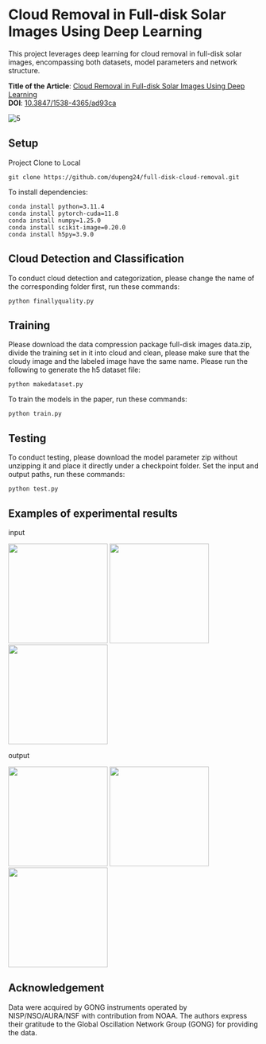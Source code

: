 # Cloud Removal in Full-disk Solar Images Using Deep Learning
This project leverages deep learning for cloud removal in full-disk solar images, encompassing both datasets, model parameters and network structure. 

**Title of the Article**: [Cloud Removal in Full-disk Solar Images Using Deep Learning](https://iopscience.iop.org/article/10.3847/1538-4365/ad93ca)  
**DOI**: [10.3847/1538-4365/ad93ca](https://doi.org/10.3847/1538-4365/ad93ca)  

![5](https://github.com/user-attachments/assets/df9370c6-4862-4654-b445-f7fa0be70be8)
## Setup
Project Clone to Local
```
git clone https://github.com/dupeng24/full-disk-cloud-removal.git
```
To install dependencies:

```
conda install python=3.11.4
conda install pytorch-cuda=11.8
conda install numpy=1.25.0
conda install scikit-image=0.20.0
conda install h5py=3.9.0
```
## Cloud Detection and Classification
To conduct cloud detection and categorization, please change the name of the corresponding folder first, run these commands:
```
python finallyquality.py
```
## Training
Please download the data compression package full-disk images data.zip, divide the training set in it into cloud and clean, please make sure that the cloudy image and the labeled image have the same name. Please run the following to generate the h5 dataset file:
```
python makedataset.py
```
To train the models in the paper, run these commands:
```
python train.py
```
## Testing
To conduct testing, please download the model parameter zip without unzipping it and place it directly under a checkpoint folder. Set the input and output paths, run these commands:
```
python test.py
```
## Examples of experimental results
input

<img src="https://github.com/user-attachments/assets/22511be3-1b47-4099-af50-812a32c53b2e" width="200px">
<img src="https://github.com/user-attachments/assets/98ee5493-2d7f-4a8a-80ef-01f3cca7b79f" width="200px">
<img src="https://github.com/user-attachments/assets/14869ec5-b442-4b62-b895-3c143a40e616" width="200px">

output

<img src="https://github.com/user-attachments/assets/58aa78bb-9288-43d0-be77-d0395ec79e58" width="200px">
<img src="https://github.com/user-attachments/assets/e303c24c-d487-43bb-ba22-a3230925598b" width="200px">
<img src="https://github.com/user-attachments/assets/39003091-7849-42f9-86aa-3fc0dbb9b2ae" width="200px">

## Acknowledgement
Data were acquired by GONG instruments operated by NISP/NSO/AURA/NSF with contribution from NOAA. 
The authors express their gratitude to the Global Oscillation Network Group (GONG) for providing the data. 
